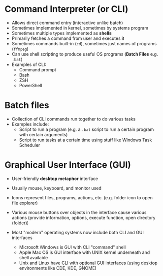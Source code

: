 # Command Interpreter (or CLI)

- Allows direct command entry (interactive unlike batch)
- Sometimes implemented in kernel, sometimes by systems program
- Sometimes multiple types implemented as **shells**
- Primarily fetches a command from user and executes it
- Sometimes commands built-in (`cd`), sometimes just names of programs (`ffmpeg`)
- Can use shell scripting to produce useful OS programs (**Batch Files** e.g. `.bat`)
- Examples of CLI:
	- Command prompt
	- Bash
	- ZSH
	- PowerShell

# Batch files

- Collection of CLI commands run together to do various tasks
- Examples include:
	- Script to run a program (e.g. a `.bat` script to run a certain program with certain arguments)
	- Script to run tasks at a certain time using stuff like Windows Task Scheduler


# Graphical User Interface (GUI)

- User-friendly **desktop metaphor** interface
- Usually mouse, keyboard, and monitor used
- Icons represent files, programs, actions, etc. (e.g. folder icon to open file explorer)
- Various mouse buttons over objects in the interface cause various actions (provide information, options, execute function, open directory (folder))

- Most "modern" operating systems now include both CLI and GUI interfaces
	- Microsoft Windows is GUI with CLI "command" shell
	- Apple Mac OS is GUI interface with UNIX kernel underneath and shell available
	- Unix and Linux have CLI with optional GUI interfaces (using desktop environments like CDE, KDE, GNOME)


